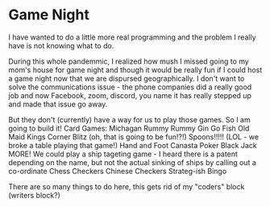 # Game Night
I have wanted to do a little more real programming and the problem I really have is not knowing what to do.

During this whole pandemmic, I realized how mush I missed going to my mom's house for game night and though it would be really fun if I could host a game night now that we are dispursed geographically.  I don't want to solve the communications issue - the phone companies did a really good job and now Facebook, zoom, discord, you name it has really stepped up and made that issue go away.

But they don't (currently) have a way for us to play those games.  So I am going to build it!
Card Games:
  Michagan Rummy
  Rummy
  Gin
  Go Fish
  Old Maid
  Kings Corner
  Blitz (oh, that is going to be fun!?!)
  Spoons!!!!! (LOL - we broke a table playing that game!)
  Hand and Foot
  Canasta
  Poker
  Black Jack
  MORE!
We could play a ship tageting game - I heard there is a patent depending on the name, but not the actual sinking of ships by calling out a co-ordinate
Chess
Checkers
Chinese Checkers
Strateg-ish
Bingo

There are so many things to do here, this gets rid of my "coders" block (writers block?)
